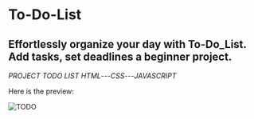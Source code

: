 # To-Do-List
## Effortlessly organize your day with To-Do_List. Add tasks, set deadlines a beginner project.
_PROJECT TODO LIST_
*HTML*---*CSS*---*JAVASCRIPT*

Here is the preview:


![TODO](https://github.com/Soumyajit9696/To-Do_List/assets/94384694/d558985f-e8ba-4eeb-9e8b-aae6bad94a56)
